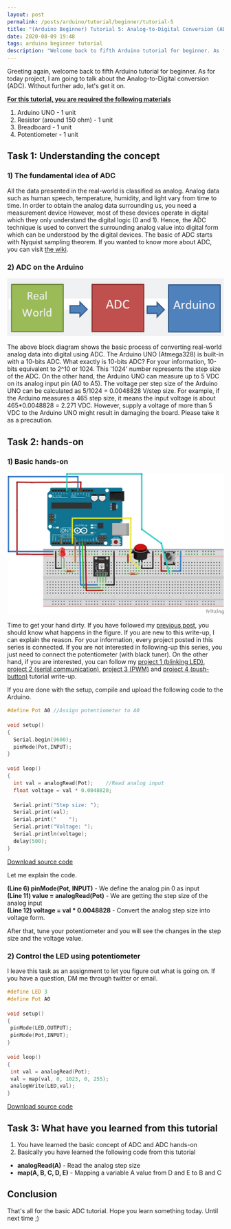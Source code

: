```yaml
---
layout: post
permalink: /posts/arduino/tutorial/beginner/tutorial-5
title: "(Arduino Beginner) Tutorial 5: Analog-to-Digital Conversion (ADC)"
date: 2020-08-09 19:48
tags: arduino beginner tutorial
description: "Welcome back to fifth Arduino tutorial for beginner. As for today project, I am going to talk about the Analog-to-Digital conversion (ADC)."
---
```


Greeting again, welcome back to fifth Arduino tutorial for beginner. As for today project, I am going to talk about the Analog-to-Digital conversion (ADC). Without further ado, let's get it on.

<u><b>For this tutorial, you are required the following materials</b></u>

1. Arduino UNO - 1 unit
1. Resistor (around 150 ohm) - 1 unit
1. Breadboard - 1 unit
1. Potentiometer - 1 unit

## Task 1: Understanding the concept

### 1) The fundamental idea of ADC

All the data presented in the real-world is classified as analog. Analog data such as human speech, temperature, humidity, and light vary from time to time. In order to obtain the analog data surrounding us, you need a measurement device However, most of these devices operate in digital which they only understand the digital logic (0 and 1). Hence, the ADC technique is used to convert the surrounding analog value into digital form which can be understood by the digital devices. The basic of ADC starts with Nyquist sampling theorem. If you wanted to know more about ADC, you can visit [the wiki](https://en.wikipedia.org/wiki/Analog-to-digital_converter).

### 2) ADC on the Arduino

![ADC](/assets/images/arduino/tutorial/beginner/2020-08-09-tutorial-5/1.png)

The above block diagram shows the basic process of converting real-world analog data into digital using ADC. The Arduino UNO (Atmega328) is built-in with a 10-bits ADC. What exactly is 10-bits ADC? For your information, 10-bits equivalent to 2^10 or 1024. This '1024' number represents the step size of the ADC. On the other hand, the Arduino UNO can measure up to 5 VDC on its analog input pin (A0 to A5). The voltage per step size of the Arduino UNO can be calculated as 5/1024 = 0.0048828 V/step size. For example, if the Arduino measures a 465 step size, it means the input voltage is about 465*0.0048828 = 2.271 VDC. However, supply a voltage of more than 5 VDC to the Arduino UNO might result in damaging the board.  Please take it as a precaution.

## Task 2: hands-on

### 1) Basic hands-on

![fritzing](/assets/images/arduino/tutorial/beginner/2020-08-09-tutorial-5/2.webp)

Time to get your hand dirty.  If you have followed my [previous post](https://deskel.github.io/posts/arduino/tutorial/beginner/tutorial-4), you should know what happens in the figure. If you are new to this write-up, I can explain the reason. For your information, every project posted in this series is connected. If you are not interested in following-up this series, you just need to connect the potentiometer (with black tuner).  On the other hand, if you are interested, you can follow my [project 1 (blinking LED)](https://deskel.github.io/posts/arduino/tutorial/beginner/tutorial-1), [project 2 (serial communication)](https://deskel.github.io/posts/arduino/tutorial/beginner/tutorial-2), [project 3 (PWM)](https://deskel.github.io/posts/arduino/tutorial/beginner/tutorial-3) and [project 4 (push-button)](https://deskel.github.io/posts/arduino/tutorial/beginner/tutorial-4) tutorial write-up.

If you are done with the setup, compile and upload the following code to the Arduino.

```c++
#define Pot A0 //Assign potentiometer to A0

void setup()
{
  Serial.begin(9600);
  pinMode(Pot,INPUT);
}

void loop()
{
  int val = analogRead(Pot);    //Read analog input
  float voltage = val * 0.0048828;

  Serial.print("Step size: ");
  Serial.print(val);
  Serial.print("    ");
  Serial.print("Voltage: ");
  Serial.println(voltage);
  delay(500);
}
```

<a href="https://github.com/DesKel/DesKel.github.io/blob/master/assets/script/arduino/tutorial/beginner/tutorial-5/tutorial-5-1.ino" class="btn btn-github"  target="_blank"><span class="icon"></span>Download source code</a>

Let me explain the code.

**(Line 6) pinMode(Pot, INPUT)** - We define the analog pin 0 as input
<br/>
**(Line 11) value = analogRead(Pot)** - We are getting the step size of the analog input
<br/>
**(Line 12) voltage = val * 0.0048828** - Convert the analog step size into voltage form.

After that, tune your potentiometer and you will see the changes in the step size and the voltage value.

### 2) Control the LED using potentiometer

 I leave this task as an assignment to let you figure out what is going on. If you have a question, DM me through twitter or email.

 ```c++
 #define LED 3
#define Pot A0

void setup()
{
  pinMode(LED,OUTPUT);
  pinMode(Pot,INPUT);
}

void loop()
{
  int val = analogRead(Pot);    
  val = map(val, 0, 1023, 0, 255);
  analogWrite(LED,val);
}
 ```

 <a href="https://github.com/DesKel/DesKel.github.io/blob/master/assets/script/arduino/tutorial/beginner/tutorial-5/tutorial-5-2.ino" class="btn btn-github"  target="_blank"><span class="icon"></span>Download source code</a>

 ## Task 3: What have you learned from this tutorial

 1. You have learned the basic concept of ADC and ADC hands-on
 1. Basically you have learned the following code from this tutorial
  - **analogRead(A)** - Read the analog step size
  - **map(A, B, C, D, E)** - Mapping a variable A value from D and E to B and C

## Conclusion

That's all for the basic ADC tutorial. Hope you learn something today. Until next time ;)
